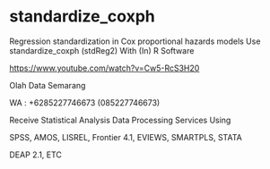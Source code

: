 # standardize_coxph
Regression standardization in Cox proportional hazards models Use standardize_coxph (stdReg2) With (In) R Software

https://www.youtube.com/watch?v=Cw5-RcS3H20

Olah Data Semarang

WA : +6285227746673 (085227746673)

Receive Statistical Analysis Data Processing Services Using

SPSS, AMOS, LISREL, Frontier 4.1, EVIEWS, SMARTPLS, STATA

DEAP 2.1, ETC
